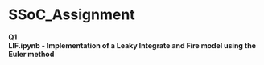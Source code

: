 # SSoC_Assignment

<b>Q1</br>
LIF.ipynb - Implementation of a Leaky Integrate and Fire model using the Euler method
